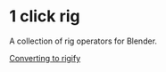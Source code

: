 #  1 click rig
A collection of rig operators for Blender.


[Converting to rigify](./doc/converting_to_rigify.md)
